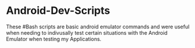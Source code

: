 Android-Dev-Scripts
===================

These #Bash scripts are basic android emulator commands and were useful when needing to indivusally test certain situations with the Android Emulator when testing my Applications.
